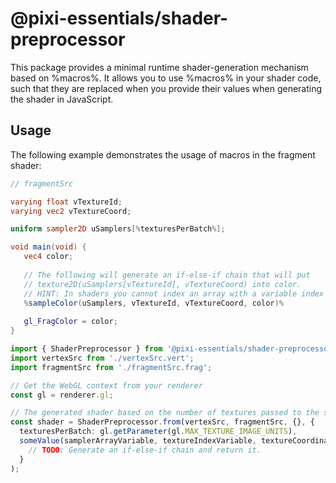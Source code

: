 # @pixi-essentials/shader-preprocessor

This package provides a minimal runtime shader-generation mechanism based on %macros%. It allows you to use %macros% in your shader code, such that they are replaced when you provide their values when generating the shader in JavaScript.

## Usage

The following example demonstrates the usage of macros in the fragment shader: 

```glsl
// fragmentSrc

varying float vTextureId;
varying vec2 vTextureCoord;

uniform sampler2D uSamplers[%texturesPerBatch%];

void main(void) {
   vec4 color;
   
   // The following will generate an if-else-if chain that will put 
   // texture2D(uSamplers[vTextureId], vTextureCoord) into color.
   // HINT: In shaders you cannot index an array with a variable index (vTextureId is a variable).
   %sampleColor(uSamplers, vTextureId, vTextureCoord, color)%
   
   gl_FragColor = color;
}
```

```ts
import { ShaderPreprocessor } from '@pixi-essentials/shader-preprocessor';
import vertexSrc from './vertexSrc.vert';
import fragmentSrc from './fragmentSrc.frag';

// Get the WebGL context from your renderer
const gl = renderer.gl;

// The generated shader based on the number of textures passed to the shader at once
const shader = ShaderPreprocessor.from(vertexSrc, fragmentSrc, {}, {
  texturesPerBatch: gl.getParameter(gl.MAX_TEXTURE_IMAGE_UNITS), 
  someValue(samplerArrayVariable, textureIndexVariable, textureCoordinateVariable, outVariable) {
    // TODO: Generate an if-else-if chain and return it.
  }
);
```

